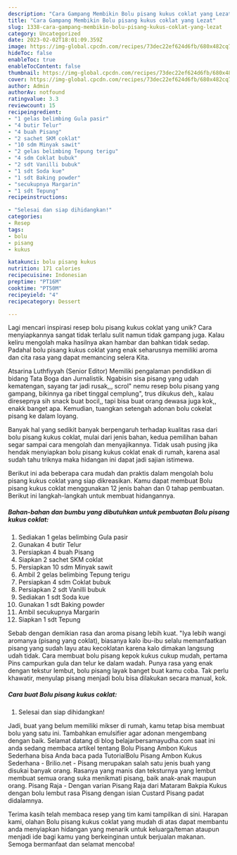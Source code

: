 ```yaml
---
description: "Cara Gampang Membikin Bolu pisang kukus coklat yang Lezat"
title: "Cara Gampang Membikin Bolu pisang kukus coklat yang Lezat"
slug: 1338-cara-gampang-membikin-bolu-pisang-kukus-coklat-yang-lezat
category: Uncategorized
date: 2023-02-02T18:01:09.359Z
image: https://img-global.cpcdn.com/recipes/73dec22ef624d6fb/680x482cq70/bolu-pisang-kukus-coklat-foto-resep-utama.jpg
hideToc: false
enableToc: true
enableTocContent: false
thumbnail: https://img-global.cpcdn.com/recipes/73dec22ef624d6fb/680x482cq70/bolu-pisang-kukus-coklat-foto-resep-utama.jpg
cover: https://img-global.cpcdn.com/recipes/73dec22ef624d6fb/680x482cq70/bolu-pisang-kukus-coklat-foto-resep-utama.jpg
author: Admin
authorAv: notfound
ratingvalue: 3.3
reviewcount: 15
recipeingredient:
- "1 gelas belimbing Gula pasir"
- "4 butir Telur"
- "4 buah Pisang"
- "2 sachet SKM coklat"
- "10 sdm Minyak sawit"
- "2 gelas belimbing Tepung terigu"
- "4 sdm Coklat bubuk"
- "2 sdt Vanilli bubuk"
- "1 sdt Soda kue"
- "1 sdt Baking powder"
- "secukupnya Margarin"
- "1 sdt Tepung"
recipeinstructions:

- "Selesai dan siap dihidangkan!"
categories:
- Resep
tags:
- bolu
- pisang
- kukus

katakunci: bolu pisang kukus 
nutrition: 171 calories
recipecuisine: Indonesian
preptime: "PT16M"
cooktime: "PT50M"
recipeyield: "4"
recipecategory: Dessert

---
```





Lagi mencari inspirasi resep bolu pisang kukus coklat yang unik? Cara menyiapkannya sangat tidak terlalu sulit namun tidak gampang juga. Kalau keliru mengolah maka hasilnya akan hambar dan bahkan tidak sedap. Padahal bolu pisang kukus coklat yang enak seharusnya memiliki aroma dan cita rasa yang dapat memancing selera Kita.





Atsarina Luthfiyyah (Senior Editor) Memiliki pengalaman pendidikan di bidang Tata Boga dan Jurnalistik. Ngabisin sisa pisang yang udah kematengan, sayang tar jadi rusak,,, scrol&#34; nemu resep bolu pisang yang gampang, bikinnya ga ribet tinggal cemplung&#34;, trus dikukus deh,, kalau diresepnya sih snack buat bocil,, tapi bisa buat orang dewasa juga kok,, enakk banget apa. Kemudian, tuangkan setengah adonan bolu cokelat pisang ke dalam loyang.

Banyak hal yang sedikit banyak berpengaruh terhadap kualitas rasa dari bolu pisang kukus coklat, mulai dari jenis bahan, kedua pemilihan bahan segar sampai cara mengolah dan menyajikannya. Tidak usah pusing jika hendak menyiapkan bolu pisang kukus coklat enak di rumah, karena asal sudah tahu triknya maka hidangan ini dapat jadi sajian istimewa.






Berikut ini ada beberapa cara mudah dan praktis dalam mengolah bolu pisang kukus coklat yang siap dikreasikan. Kamu dapat membuat Bolu pisang kukus coklat menggunakan 12 jenis bahan dan 0 tahap pembuatan. Berikut ini langkah-langkah untuk membuat hidangannya.

<!--inarticleads1-->

##### Bahan-bahan dan bumbu yang dibutuhkan untuk pembuatan Bolu pisang kukus coklat:

1. Sediakan 1 gelas belimbing Gula pasir
1. Gunakan 4 butir Telur
1. Persiapkan 4 buah Pisang
1. Siapkan 2 sachet SKM coklat
1. Persiapkan 10 sdm Minyak sawit
1. Ambil 2 gelas belimbing Tepung terigu
1. Persiapkan 4 sdm Coklat bubuk
1. Persiapkan 2 sdt Vanilli bubuk
1. Sediakan 1 sdt Soda kue
1. Gunakan 1 sdt Baking powder
1. Ambil secukupnya Margarin
1. Siapkan 1 sdt Tepung


Sebab dengan demikian rasa dan aroma pisang lebih kuat. &#34;Iya lebih wangi aromanya (pisang yang coklat), biasanya kalo ibu-ibu selalu memanfaatkan pisang yang sudah layu atau kecoklatan karena kalo dimakan langsung udah tidak. Cara membuat bolu pisang kepok kukus cukup mudah, pertama Pins campurkan gula dan telur ke dalam wadah. Punya rasa yang enak dengan tekstur lembut, bolu pisang layak banget buat kamu coba. Tak perlu khawatir, menyulap pisang menjadi bolu bisa dilakukan secara manual, kok. 

<!--inarticleads2-->

##### Cara buat Bolu pisang kukus coklat:


1. Selesai dan siap dihidangkan!

Jadi, buat yang belum memiliki mikser di rumah, kamu tetap bisa membuat bolu yang satu ini. Tambahkan emulsifier agar adonan mengembang dengan baik. Selamat datang di blog belajarbersamayudha.com saat ini anda sedang membaca artikel tentang Bolu Pisang Ambon Kukus Sederhana bisa Anda baca pada TutorialBolu Pisang Ambon Kukus Sederhana - Brilio.net - Pisang merupakan salah satu jenis buah yang disukai banyak orang. Rasanya yang manis dan teksturnya yang lembut membuat semua orang suka menikmati pisang, baik anak-anak maupun orang. Pisang Raja - Dengan varian Pisang Raja dari Mataram Bakpia Kukus dengan bolu lembut rasa Pisang dengan isian Custard Pisang padat didalamnya. 

Terima kasih telah membaca resep yang tim kami tampilkan di sini. Harapan kami, olahan Bolu pisang kukus coklat yang mudah di atas dapat membantu anda menyiapkan hidangan yang menarik untuk keluarga/teman ataupun menjadi ide bagi kamu yang berkeinginan untuk berjualan makanan. Semoga bermanfaat dan selamat mencoba!
